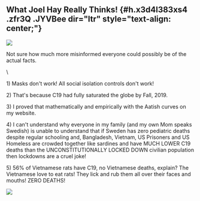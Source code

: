 
What Joel Hay Really Thinks! {#h.x3d4l383xs4 .zfr3Q .JYVBee dir="ltr" style="text-align: center;"}
----------------------------

[![](https://lh4.googleusercontent.com/yNwQApQ80YYtxPg86cgyccl1hJLtaEs0oTZCNDC036U5f1Y-zIT5lsRJgEI_kJmcS5XpEc8U_VX7WGqBkiBSTar9jbiKaCaGLduAgkIlGvqdw24nGZ4=w1280)](https://www.google.com/url?q=https%3A%2F%2Fredcap.med.usc.edu%2Fsurveys%2F%3Fs%3DJ7KEL4YTKT&sa=D&sntz=1&usg=AFQjCNGgmJPVlIxKzdq9Pd16K5HC0kstRQ)

Not sure how much more misinformed everyone could possibly be of the
actual facts.

\

​1) Masks don't work! All social isolation controls don't work!

​2) That's because C19 had fully saturated the globe by Fall, 2019.

​3) I proved that mathematically and empirically with the Aatish curves
on my website.

​4) I can't understand why everyone in my family (and my own Mom speaks
Swedish) is unable to understand that if Sweden has zero pediatric
deaths despite regular schooling and, Bangladesh, Vietnam, US Prisoners
and US Homeless are crowded together like sardines and have MUCH LOWER
C19 deaths than the UNCONSTITUTIONALLY LOCKED DOWN civilian population
then lockdowns are a cruel joke!

​5) 56% of Vietnamese rats have C19, no Vietnamese deaths, explain? The
Vietnamese love to eat rats! They lick and rub them all over their faces
and mouths! ZERO DEATHS!

![](https://lh3.googleusercontent.com/GU9xchH7LqXKhiXLze35R3EcUbNUFZ6JVevgKOjQU_SiZxFvaRYWJGFuGHShBqR_3ztz7P9gB0pRJWjmGuxFm5osji4aEU7k9x8aSDSYTMl0Oupw_0CH=w1280)
